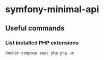 # symfony-minimal-api


## Useful commands

### List installed PHP extensions
```
docker-compose exec php php -m
```